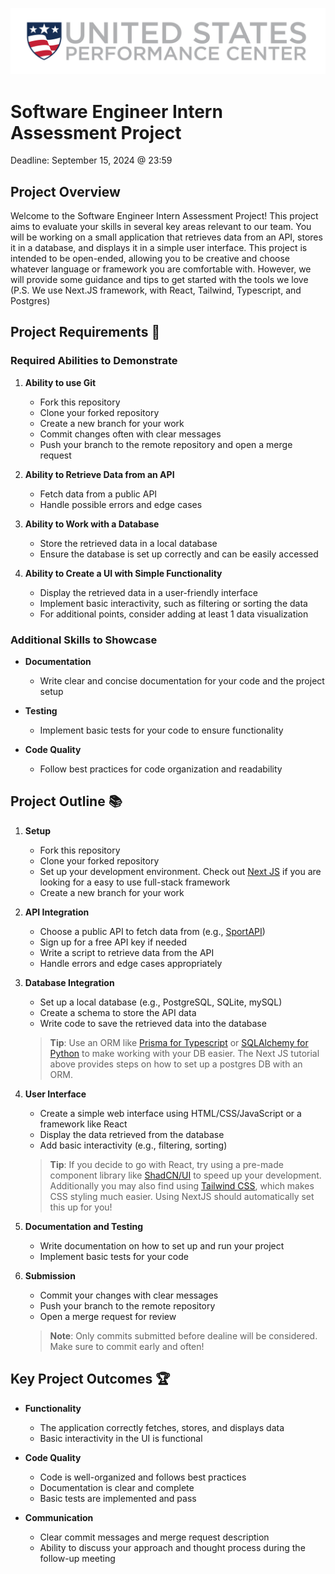 ![USPC LOGO](assets/uspc.png)

# Software Engineer Intern Assessment Project

Deadline: September 15, 2024 @ 23:59

## Project Overview

Welcome to the Software Engineer Intern Assessment Project! This project aims to evaluate your skills in several key areas relevant to our team. You will be working on a small application that retrieves data from an API, stores it in a database, and displays it in a simple user interface. This project is intended to be open-ended, allowing you to be creative and choose whatever language or framework you are comfortable with. However, we will provide some guidance and tips to get started with the tools we love (P.S. We use Next.JS framework, with React, Tailwind, Typescript, and Postgres)

## Project Requirements :memo:

### Required Abilities to Demonstrate

1. **Ability to use Git**
   - Fork this repository
   - Clone your forked repository
   - Create a new branch for your work
   - Commit changes often with clear messages
   - Push your branch to the remote repository and open a merge request

2. **Ability to Retrieve Data from an API**
   - Fetch data from a public API
   - Handle possible errors and edge cases

3. **Ability to Work with a Database**
   - Store the retrieved data in a local database
   - Ensure the database is set up correctly and can be easily accessed

4. **Ability to Create a UI with Simple Functionality**
   - Display the retrieved data in a user-friendly interface
   - Implement basic interactivity, such as filtering or sorting the data
   - For additional points, consider adding at least 1 data visualization

### Additional Skills to Showcase

- **Documentation**
  - Write clear and concise documentation for your code and the project setup

- **Testing**
  - Implement basic tests for your code to ensure functionality

- **Code Quality**
  - Follow best practices for code organization and readability

## Project Outline :books:

1. **Setup**
   - Fork this repository
   - Clone your forked repository
   - Set up your development environment. Check out [Next JS](https://nextjs.org/learn) if you are looking for a easy to use full-stack framework
   - Create a new branch for your work

2. **API Integration**
   - Choose a public API to fetch data from (e.g., [SportAPI](https://rapidapi.com/rapidsportapi/api/sportapi7))
   - Sign up for a free API key if needed
   - Write a script to retrieve data from the API
   - Handle errors and edge cases appropriately

3. **Database Integration**
   - Set up a local database (e.g., PostgreSQL, SQLite, mySQL)
   - Create a schema to store the API data
   - Write code to save the retrieved data into the database
   > **Tip**: Use an ORM like [Prisma for Typescript](https://www.prisma.io/) or [SQLAlchemy for Python](https://pypi.org/project/SQLAlchemy/) to make working with your DB easier. The Next JS tutorial above provides steps on how to set up a postgres DB with an ORM.


4. **User Interface**
   - Create a simple web interface using HTML/CSS/JavaScript or a framework like React
   - Display the data retrieved from the database
   - Add basic interactivity (e.g., filtering, sorting)
   > **Tip**: If you decide to go with React, try using a pre-made component library like [ShadCN/UI](https://ui.shadcn.com/) to speed up your development. Additionally you may also find using [Tailwind CSS](https://tailwindcss.com/docs/installation), which makes CSS styling much easier. Using NextJS should automatically set this up for you!
   
5. **Documentation and Testing**
   - Write documentation on how to set up and run your project
   - Implement basic tests for your code

6. **Submission**
   - Commit your changes with clear messages
   - Push your branch to the remote repository
   - Open a merge request for review
   > **Note**: Only commits submitted before dealine will be considered. Make sure to commit early and often!

## Key Project Outcomes :trophy:

- **Functionality**
  - The application correctly fetches, stores, and displays data
  - Basic interactivity in the UI is functional

- **Code Quality**
  - Code is well-organized and follows best practices
  - Documentation is clear and complete
  - Basic tests are implemented and pass

- **Communication**
  - Clear commit messages and merge request description
  - Ability to discuss your approach and thought process during the follow-up meeting
